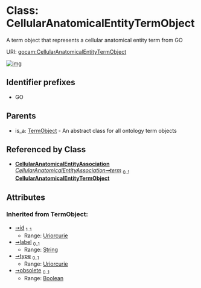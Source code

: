 
# Class: CellularAnatomicalEntityTermObject

A term object that represents a cellular anatomical entity term from GO

URI: [gocam:CellularAnatomicalEntityTermObject](https://w3id.org/gocam/CellularAnatomicalEntityTermObject)


[![img](https://yuml.me/diagram/nofunky;dir:TB/class/[TermObject],[CellularAnatomicalEntityAssociation]-%20term%200..1>[CellularAnatomicalEntityTermObject&#124;id(i):uriorcurie;label(i):string%20%3F;type(i):uriorcurie%20%3F;obsolete(i):boolean%20%3F],[TermObject]^-[CellularAnatomicalEntityTermObject],[CellularAnatomicalEntityAssociation])](https://yuml.me/diagram/nofunky;dir:TB/class/[TermObject],[CellularAnatomicalEntityAssociation]-%20term%200..1>[CellularAnatomicalEntityTermObject&#124;id(i):uriorcurie;label(i):string%20%3F;type(i):uriorcurie%20%3F;obsolete(i):boolean%20%3F],[TermObject]^-[CellularAnatomicalEntityTermObject],[CellularAnatomicalEntityAssociation])

## Identifier prefixes

 * GO

## Parents

 *  is_a: [TermObject](TermObject.md) - An abstract class for all ontology term objects

## Referenced by Class

 *  **[CellularAnatomicalEntityAssociation](CellularAnatomicalEntityAssociation.md)** *[CellularAnatomicalEntityAssociation➞term](CellularAnatomicalEntityAssociation_term.md)*  <sub>0..1</sub>  **[CellularAnatomicalEntityTermObject](CellularAnatomicalEntityTermObject.md)**

## Attributes


### Inherited from TermObject:

 * [➞id](object__id.md)  <sub>1..1</sub>
     * Range: [Uriorcurie](types/Uriorcurie.md)
 * [➞label](object__label.md)  <sub>0..1</sub>
     * Range: [String](types/String.md)
 * [➞type](object__type.md)  <sub>0..1</sub>
     * Range: [Uriorcurie](types/Uriorcurie.md)
 * [➞obsolete](object__obsolete.md)  <sub>0..1</sub>
     * Range: [Boolean](types/Boolean.md)
